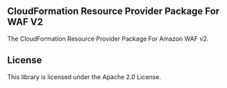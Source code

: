 ## CloudFormation Resource Provider Package For WAF V2

The CloudFormation Resource Provider Package For Amazon WAF v2.

## License

This library is licensed under the Apache 2.0 License. 
